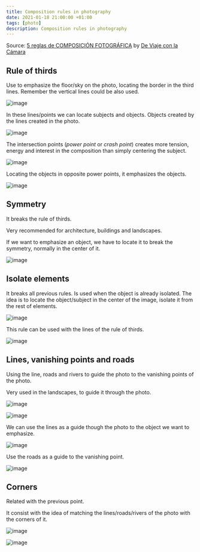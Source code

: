 ```yaml
---
title: Composition rules in photography
date: 2021-01-18 21:00:00 +01:00
tags: [photo]
description: Composition rules in photography
---
```


Source: [5 reglas de COMPOSICIÓN FOTOGRÁFICA](https://www.youtube.com/watch?v=4OT4vj8mvY8&t) by [De Viaje con la Cámara](https://www.youtube.com/channel/UCUmIjelYFYFpOyBC-MRIE1Q)

## Rule of thirds
Use to emphasize the floor/sky on the photo, locating the border in the third lines. Remember the vertical lines could be also used.

![image](/assets/images/2021-01-18-Composition-rules-in-photography/20210118215451.jpg)

In these lines/points we can locate subjects and objects. Objects created by the lines created in the photo.

![image](/assets/images/2021-01-18-Composition-rules-in-photography/20210118220020.jpg)

The intersection points (_power point_ or  _crash point_) creates more tension, energy and interest in the composition than simply centering the subject.

![image](/assets/images/2021-01-18-Composition-rules-in-photography/20210118215802.jpg)

Locating the objects in opposite power points, it emphasizes the objects.

![image](/assets/images/2021-01-18-Composition-rules-in-photography/20210118220333.jpg)


## Symmetry

It breaks the rule of thirds.

Very recommended for architecture, buildings and landscapes.

If we want to emphasize an object, we have to locate it to break the symmetry, normally in the center of it.

![image](/assets/images/2021-01-18-Composition-rules-in-photography/20210118220902.jpg)

## Isolate elements

It breaks all previous rules. Is used when the object is already isolated. The idea is to locate the object/subject in the center of the image, isolate it from the rest of elements.

![image](/assets/images/2021-01-18-Composition-rules-in-photography/20210118221338.jpg)

This rule can be used with the lines of the rule of thirds.

![image](/assets/images/2021-01-18-Composition-rules-in-photography/20210118221852.jpg)

## Lines, vanishing points and roads
Using the line, roads and rivers to guide the photo to the vanishing points of the photo.

Very used in the landscapes, to guide it through the photo.

![image](/assets/images/2021-01-18-Composition-rules-in-photography/20210118221852.jpg)

![image](/assets/images/2021-01-18-Composition-rules-in-photography/20210118221955.jpg)

We can use the lines as a guide though the photo to the object we want to emphasize.

![image](/assets/images/2021-01-18-Composition-rules-in-photography/20210118222035.jpg)

Use the roads as a guide to the vanishing point.

![image](/assets/images/2021-01-18-Composition-rules-in-photography/20210118222156.jpg)

## Corners
Related with the previous point.

It consist with the idea of matching the lines/roads/rivers of the photo with the corners of it.

![image](/assets/images/2021-01-18-Composition-rules-in-photography/20210118222526.jpg)

![image](/assets/images/2021-01-18-Composition-rules-in-photography/20210118222545.jpg)